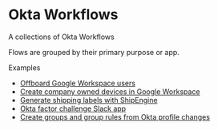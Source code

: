 # Okta Workflows
A collections of Okta Workflows

Flows are grouped by their primary purpose or app.

Examples
- [Offboard Google Workspace users](/Google%20Workspace/offboard_google_workspace_users)
- [Create company owned devices in Google Workspace](/Google%20Workspace/create_company_owned_devices%20_google_workspace)
- [Generate shipping labels with ShipEngine](/ShipEngine/Generate%20shipping%20labels%20with%20ShipEngine)
- [Okta factor challenge Slack app](/Slack/Okta%20factor%20challenge%20Slack%20app/)
- [Create groups and group rules from Okta profile changes](/Okta/Create%20group%20and%20group%20rules%20from%20profile%20changes)
